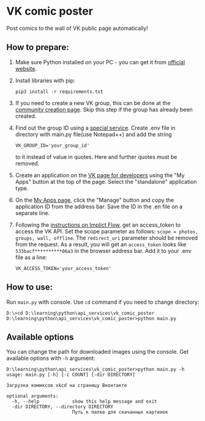 # VK comic poster

Post comics to the wall of VK public page automatically!
 
## How to prepare:
1. Make sure Python installed on your PC - you can get it from [official website](https://www.python.org/).
   

2. Install libraries with pip:
    ```
    pip3 install -r requirements.txt
    ```
   
3. If you need to create a new VK group, this can be done at the [community creation page](https://vk.com/groups?tab=admin).
   Skip this step if the group has already been created.
   
4. Find out the group ID using a [special service](https://regvk.com/id/).
   Create .env file in directory with main.py file(use Notepad++) and add the string
    ```
    VK_GROUP_ID='your_group_id'
    ```
    to it instead of value in quotes. Here and further quotes must be removed.
   
5. Create an application on the [VK page for developers](https://vk.com/dev) using the "My Apps" button at the top of the page.
   Select the "standalone" application type.
   
6. On the [My Apps page](https://vk.com/apps?act=manage), click the "Manage" button and copy the application ID from the address bar.
   Save the ID in the .en file on a separate line.
   
7. Following the [instructions on Implict Flow](https://vk.com/dev/implicit_flow_user), get an access_token to access the VK API.
   Set the scope parameter as follows:
   ```scope = photos, groups, wall, offline```.
   The `redirect_uri` parameter should be removed from the request.
   As a result, you will get an `access_token` looks like `533bacf**********06a3` in the browser address bar.
   Add it to your .env file as a line:
   ```
   VK_ACCESS_TOKEN='your_access_token'
   ```

## How to use:
Run `main.py` with console. Use `cd` command if you need to change directory:
```
D:\>cd D:\learning\python\api_services\vk_comic_poster
D:\learning\python\api_services\vk_comic_poster>python main.py
```

## Available options
You can change the path for downloaded images using the console.
Get available options with `-h` argument:
```
D:\learning\python\api_services\vk_comic_poster>python main.py -h
usage: main.py [-h] [-c COUNT] [-dir DIRECTORY]

Загрузка комиксов xkcd на страницу Вконтакте

optional arguments:
  -h, --help            show this help message and exit
  -dir DIRECTORY, --directory DIRECTORY
                        Путь к папке для скачанных картинок
```
